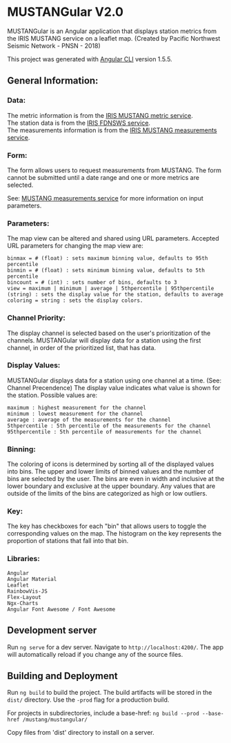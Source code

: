 # MUSTANGular V2.0
MUSTANGular is an Angular application that displays station metrics from the IRIS MUSTANG service on a leaflet map. (Created by Pacific Northwest Seismic Network - PNSN - 2018)

This project was generated with [Angular CLI](https://github.com/angular/angular-cli) version 1.5.5.

## General Information:
### Data:

The metric information is from the [IRIS MUSTANG metric service](https://service.iris.edu/mustang/metrics/1).  
The station data is from the [IRIS FDNSWS service](https://service.iris.edu/fdsnws/station/1/).  
The measurements information is from the [IRIS MUSTANG measurements service](https://service.iris.edu/mustang/measurements/1).  

### Form:

The form allows users to request measurements from MUSTANG. The form cannot be submitted until a date range and one or more metrics are selected.

See: [MUSTANG measurements service](https://service.iris.edu/mustang/measurements/1) for more information on input parameters.

### Parameters:
The map view can be altered and shared using URL parameters. Accepted URL parameters for changing the map view are:

    binmax = # (float) : sets maximum binning value, defaults to 95th percentile
    binmin = # (float) : sets minimum binning value, defaults to 5th percentile
    bincount = # (int) : sets number of bins, defaults to 3
    view = maximum | minimum | average | 5thpercentile | 95thpercentile (string) : sets the display value for the station, defaults to average
    coloring = string : sets the display colors.  

### Channel Priority:

The display channel is selected based on the user's prioritization of the channels. MUSTANGular will display data for a station using the first channel, in order of the prioritized list, that has data. 

### Display Values:

MUSTANGular displays data for a station using one channel at a time. (See: Channel Precendence) The display value indicates what value is shown for the station. Possible values are: 

    maximum : highest measurement for the channel
    minimum : lowest measurement for the channel
    average : average of the measurements for the channel 
    5thpercentile : 5th percentile of the measurements for the channel
    95thpercentile : 5th percentile of measurements for the channel

### Binning:

The coloring of icons is determined by sorting all of the displayed values into bins. The upper and lower limits of binned values and the number of bins are selected by the user. The bins are even in width and inclusive at the lower boundary and exclusive at the upper boundary. Any values that are outside of the limits of the bins are categorized as high or low outliers.

### Key:

The key has checkboxes for each "bin" that allows users to toggle the corresponding values on the map. The histogram on the key represents the proportion of stations that fall into that bin.

### Libraries:

    Angular
    Angular Material
    Leaflet
    RainbowVis-JS
    Flex-Layout
    Ngx-Charts
    Angular Font Awesome / Font Awesome

## Development server

Run `ng serve` for a dev server. Navigate to `http://localhost:4200/`. The app will automatically reload if you change any of the source files.

## Building and Deployment

Run `ng build` to build the project. The build artifacts will be stored in the `dist/` directory. Use the `-prod` flag for a production build.

For projects in subdirectories, include a base-href: `ng build --prod --base-href /mustang/mustangular/`

Copy files from 'dist' directory to install on a server. 

